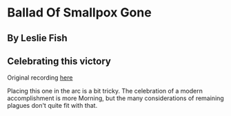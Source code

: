 #  Ballad Of Smallpox Gone
## By Leslie Fish
## Celebrating this victory

Original recording [here](https://www.youtube.com/watch?v=32yPWJcq2AI)

Placing this one in the arc is a bit tricky.  The celebration of a modern accomplishment is more Morning, but the many considerations of remaining plagues don't quite fit with that.